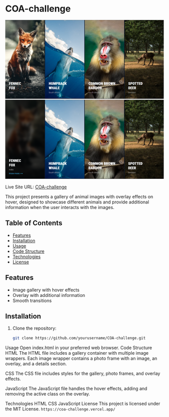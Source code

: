 # COA-challenge

![Gallery Demo](./assets/COA.PNG)
![Gallery Demo](./assets/COA2.PNG)

Live Site URL: [COA-challenge](https://coa-challenge.vercel.app/)

This project presents a gallery of animal images with overlay effects on hover, designed to showcase different animals and provide additional information when the user interacts with the images.

## Table of Contents

- [Features](#features)
- [Installation](#installation)
- [Usage](#usage)
- [Code Structure](#code-structure)
- [Technologies](#technologies)
- [License](#license)

## Features

- Image gallery with hover effects
- Overlay with additional information
- Smooth transitions

## Installation

1. Clone the repository:

   ```sh
   git clone https://github.com/yourusername/COA-challenge.git


Usage
Open index.html in your preferred web browser.
Code Structure
HTML
The HTML file includes a gallery container with multiple image wrappers. Each image wrapper contains a photo frame with an image, an overlay, and a details section.

CSS
The CSS file includes styles for the gallery, photo frames, and overlay effects.

JavaScript
The JavaScript file handles the hover effects, adding and removing the active class on the overlay.

Technologies
HTML
CSS
JavaScript
License
This project is licensed under the MIT License.
`https://coa-challenge.vercel.app/`

